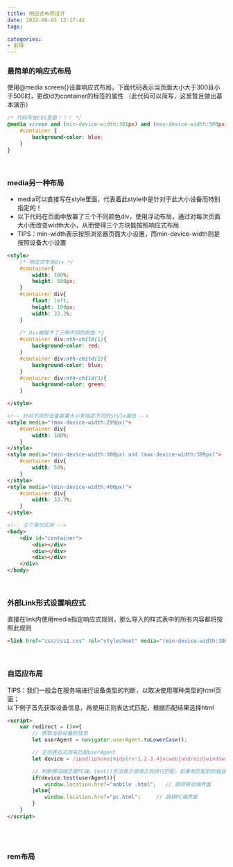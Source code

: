 ```yaml
---
title: 响应式布局设计
date: 2022-06-05 12:17:42
tags:

categories:
- 前端
---
```



### 最简单的响应式布局
使用@media screen{}设置响应式布局，下面代码表示当页面大小大于300且小于500时，更改id为container的标签的属性 （此代码可以简写，这里暂且做出基本演示）
```css
/* 代码写在CSS里面！！！ */
@media screen and (min-device-width:301px) and (max-device-width:500px) {
    #container {
        background-color: blue;
    }
}
```

<br>

### media另一种布局
- media可以直接写在style里面，代表着此style中是针对于此大小设备而特别指定的！
- 以下代码在页面中放置了三个不同颜色div，使用浮动布局，通过对每次页面大小而改变width大小，从而使得三个方块能按照响应式布局
- TIPS：min-width表示按照浏览器页面大小设置，而min-device-width则是按照设备大小设置

```html
<style>
    /* 响应式布局div */
    #container{
        width: 100%;
        height: 500px;
    }
    #container div{
        float: left;
        height: 100px;
        width: 33.3%;
    }
    
    /* div被赋予了三种不同的颜色 */
    #container div:nth-child(1){
        background-color: red;
    }
    #container div:nth-child(2){
        background-color: blue;
    }
    #container div:nth-child(3){
        background-color: green;
    }

</style>

<!-- 针对不同的设备屏幕大小来指定不同的style属性 -->
<style media="(max-device-width:299px)">
    #container div{
        width: 100%;
    }
</style>
<style media="(min-device-width:300px) and (max-device-width:399px)">
    #container div{
        width: 50%;
    }
</style>
<style media="(min-device-width:400px)">
    #container div{
        width: 33.3%;
    }
</style>

<!-- 三个演示区块 -->
<body>
    <div id="container">
        <div></div>
        <div></div>
        <div></div>
    </div>
</body>
```

<br>

### 外部Link形式设置响应式
直接在link内使用media指定响应式规则，那么导入的样式表中的所有内容都将按照此规则
```html
<link href="css/css1.css" rel="stylesheet" media="(min-device-width:300px)">
```

<br>

### 自适应布局
TIPS：我们一般会在服务端进行设备类型的判断，以取决使用哪种类型的html页面；  
以下例子首先获取设备信息，再使用正则表达式匹配，根据匹配结果选择html

```html
<script>
    var redirect = ()=>{
        // 获取当前设备的信息
        let userAgent = navigator.userAgent.toLowerCase();

        // 正则表达式用来匹配userAgent
        let device = /ipad|iphone|midp|rv:1.2.3.4|ucweb|android|windows ce|windwos mobile/;

        // 判断移动端还是PC端，test()方法表示使用正则进行匹配，如果有匹配到的就返回true
        if(device.test(userAgent)){
            window.location.href="mobile .html";   // 跳转移动端界面
        }else{
            window.location.href="pc.html";     // 跳转PC端界面
        }
    }
</script>
```

<br>



<br>

### rem布局
